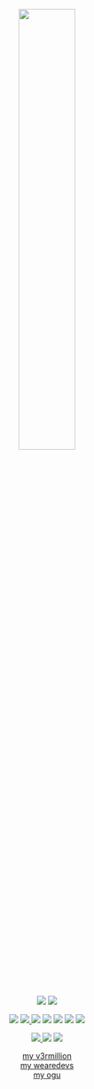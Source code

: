 <p align=center>
  <a target="_blank" href="https://github.com/carolesdaughter"><img src="https://lanyard-profile-readme.vercel.app/api/394318793637232641" width=45%></a>
</p>

<p align="center">
  <a target="_blank" href="https://github.com/carolesdaughter"><img src="https://raw.githubusercontent.com/carolesdaughter/github-stats/master/generated/overview.svg#gh-dark-mode-only"></a>
  <a target="_blank" href="https://github.com/carolesdaughter"><img src="https://raw.githubusercontent.com/carolesdaughter/github-stats/master/generated/languages.svg#gh-dark-mode-only"></a>
</p>

<p align="center">
    <a target="_blank" href="https://github.com/carolesdaughter"><img src="https://img.shields.io/badge/python-3670A0?style=for-the-badge&logo=python&logoColor=ffdd54"></a>
    <a target="_blank" href="https://github.com/carolesdaughter"><img src="https://img.shields.io/badge/javascript-%23323330.svg?style=for-the-badge&logo=javascript&logoColor=%23F7DF1E">
    <a target="_blank" href="https://github.com/carolesdaughter"><img src="https://img.shields.io/badge/lua-%232C2D72.svg?style=for-the-badge&logo=lua&logoColor=white"></a>
    <a target="_blank" href="https://github.com/carolesdaughter"><img src="https://img.shields.io/badge/c%23-%23239120.svg?style=for-the-badge&logo=c-sharp&logoColor=white"></a>
    <a target="_blank" href="https://github.com/carolesdaughter"><img src="https://img.shields.io/badge/c++-%2300599C.svg?style=for-the-badge&logo=c%2B%2B&logoColor=white"></a>
      <a target="_blank" href="https://github.com/carolesdaughter"><img src="https://img.shields.io/badge/css3-%231572B6.svg?style=for-the-badge&logo=css3&logoColor=white"></a>
      <a target="_blank" href="https://github.com/carolesdaughter"><img src="https://img.shields.io/badge/html5-%23E34F26.svg?style=for-the-badge&logo=html5&logoColor=white"></a>
</p>
  
<p align="center">
  <a target="_blank" href="https://discord.com/users/394318793637232641"><img src="https://img.shields.io/badge/Discord-%235865F2.svg?style=for-the-badge&logo=discord&logoColor=white">
  <a target="_blank" href="https://t.me/takeoutmywraith"><img src="https://img.shields.io/badge/Telegram-2CA5E0?style=for-the-badge&logo=telegram&logoColor=white"></a>
  <a target="_blank" href="https://www.youtube.com/@m_gnet/"><img src="https://img.shields.io/badge/YouTube-%23FF0000.svg?style=for-the-badge&logo=YouTube&logoColor=white"></a>
</p>

<p align="center">
  <a href="https://v3rmillion.net/member.php?action=profile&uid=2117509">my v3rmillion</a>
  <br>
  <a href="https://forum.wearedevs.net/profile?uid=67993">my wearedevs</a>
  <br>
  <a href="https://ogu.gg/hookfunction">my ogu</a>
</a>
